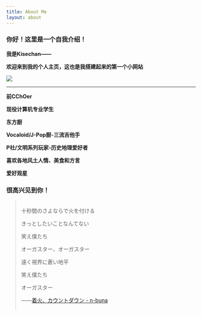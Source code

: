 ```yaml
---
title: About Me
layout: about
---
```


### 你好！这里是一个自我介绍！

**我是Kisechan——**

**欢迎来到我的个人主页，这也是我搭建起来的第一个小网站**

![](https://cdn.jsdelivr.net/gh/Kisechan/Picture-Bed-Kisechan@master/img/202404301421491.png)

---

**前CChOer**

**现役计算机专业学生**

**东方厨**

**Vocaloid/J-Pop厨-三流吉他手**

**P社/文明系列玩家-历史地理爱好者**

**喜欢各地风土人情、美食和方言**

**爱好观星**

### 很高兴见到你！

><br>十秒間のさよならで火を付ける
>
>きっとしたいことなんてない
>
>笑え僕たち
>
>オーガスター、オーガスター
>
>遠く視界に蒼い地平
>
>笑え僕たち
>
>オーガスター
>
>——[着火、カウントダウン - n-buna](https://music.163.com/song?id=33367342)<br><br>
>
>
